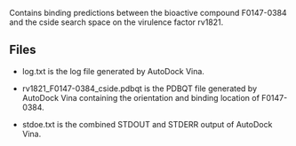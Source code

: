 Contains binding predictions between the bioactive compound F0147-0384 and the cside search space on the virulence factor rv1821.

## Files

- log.txt is the log file generated by AutoDock Vina.

- rv1821_F0147-0384_cside.pdbqt is the PDBQT file generated by AutoDock Vina containing the orientation and binding location of F0147-0384.

- stdoe.txt is the combined STDOUT and STDERR output of AutoDock Vina.

